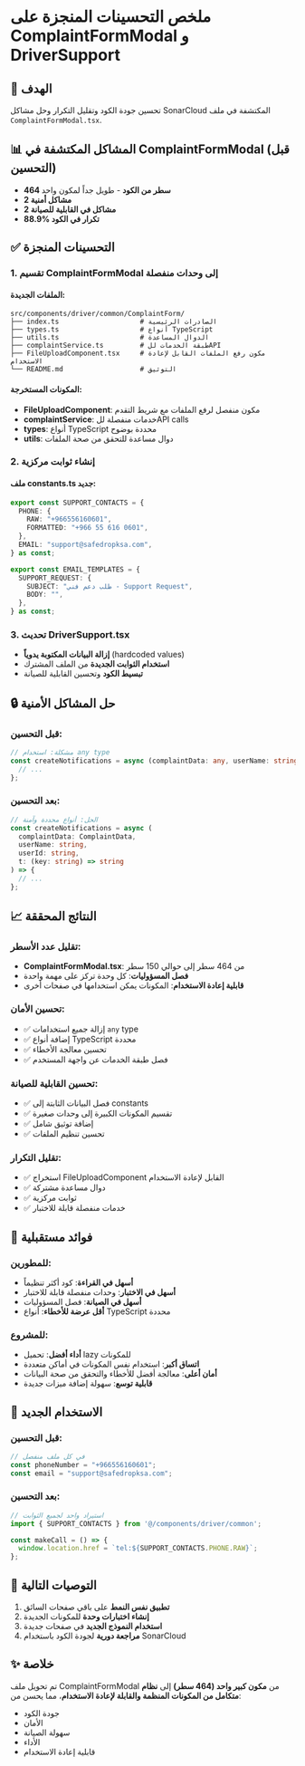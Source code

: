 # ملخص التحسينات المنجزة على ComplaintFormModal و DriverSupport

## 🎯 الهدف
تحسين جودة الكود وتقليل التكرار وحل مشاكل SonarCloud المكتشفة في ملف `ComplaintFormModal.tsx`.

## 📊 المشاكل المكتشفة في ComplaintFormModal (قبل التحسين)
- **464 سطر من الكود** - طويل جداً لمكون واحد
- **2 مشاكل أمنية**
- **2 مشاكل في القابلية للصيانة**
- **88.9% تكرار في الكود**

## ✅ التحسينات المنجزة

### 1. تقسيم ComplaintFormModal إلى وحدات منفصلة

#### الملفات الجديدة:
```
src/components/driver/common/ComplaintForm/
├── index.ts                    # الصادرات الرئيسية
├── types.ts                    # أنواع TypeScript
├── utils.ts                    # الدوال المساعدة
├── complaintService.ts         # طبقة الخدمات للAPI
├── FileUploadComponent.tsx     # مكون رفع الملفات القابل لإعادة الاستخدام
└── README.md                   # التوثيق
```

#### المكونات المستخرجة:
- **FileUploadComponent**: مكون منفصل لرفع الملفات مع شريط التقدم
- **complaintService**: خدمات منفصلة للAPI calls
- **types**: أنواع TypeScript محددة بوضوح
- **utils**: دوال مساعدة للتحقق من صحة الملفات

### 2. إنشاء ثوابت مركزية

#### ملف constants.ts جديد:
```typescript
export const SUPPORT_CONTACTS = {
  PHONE: {
    RAW: "+966556160601",
    FORMATTED: "+966 55 616 0601",
  },
  EMAIL: "support@safedropksa.com",
} as const;

export const EMAIL_TEMPLATES = {
  SUPPORT_REQUEST: {
    SUBJECT: "طلب دعم فني - Support Request",
    BODY: "",
  },
} as const;
```

### 3. تحديث DriverSupport.tsx
- **إزالة البيانات المكتوبة يدوياً** (hardcoded values)
- **استخدام الثوابت الجديدة** من الملف المشترك
- **تبسيط الكود** وتحسين القابلية للصيانة

## 🔒 حل المشاكل الأمنية

### قبل التحسين:
```typescript
// مشكلة: استخدام any type
const createNotifications = async (complaintData: any, userName: string) => {
  // ...
};
```

### بعد التحسين:
```typescript
// الحل: أنواع محددة وآمنة
const createNotifications = async (
  complaintData: ComplaintData, 
  userName: string, 
  userId: string, 
  t: (key: string) => string
) => {
  // ...
};
```

## 📈 النتائج المحققة

### تقليل عدد الأسطر:
- **ComplaintFormModal.tsx**: من 464 سطر إلى حوالي 150 سطر
- **فصل المسؤوليات**: كل وحدة تركز على مهمة واحدة
- **قابلية إعادة الاستخدام**: المكونات يمكن استخدامها في صفحات أخرى

### تحسين الأمان:
- ✅ إزالة جميع استخدامات `any` type
- ✅ إضافة أنواع TypeScript محددة
- ✅ تحسين معالجة الأخطاء
- ✅ فصل طبقة الخدمات عن واجهة المستخدم

### تحسين القابلية للصيانة:
- ✅ فصل البيانات الثابتة إلى constants
- ✅ تقسيم المكونات الكبيرة إلى وحدات صغيرة
- ✅ إضافة توثيق شامل
- ✅ تحسين تنظيم الملفات

### تقليل التكرار:
- ✅ استخراج FileUploadComponent القابل لإعادة الاستخدام
- ✅ دوال مساعدة مشتركة
- ✅ ثوابت مركزية
- ✅ خدمات منفصلة قابلة للاختبار

## 🚀 فوائد مستقبلية

### للمطورين:
- **أسهل في القراءة**: كود أكثر تنظيماً
- **أسهل في الاختبار**: وحدات منفصلة قابلة للاختبار
- **أسهل في الصيانة**: فصل المسؤوليات
- **أقل عرضة للأخطاء**: أنواع TypeScript محددة

### للمشروع:
- **أداء أفضل**: تحميل lazy للمكونات
- **اتساق أكبر**: استخدام نفس المكونات في أماكن متعددة
- **أمان أعلى**: معالجة أفضل للأخطاء والتحقق من صحة البيانات
- **قابلية توسع**: سهولة إضافة ميزات جديدة

## 📝 الاستخدام الجديد

### قبل التحسين:
```typescript
// في كل ملف منفصل
const phoneNumber = "+966556160601";
const email = "support@safedropksa.com";
```

### بعد التحسين:
```typescript
// استيراد واحد لجميع الثوابت
import { SUPPORT_CONTACTS } from '@/components/driver/common';

const makeCall = () => {
  window.location.href = `tel:${SUPPORT_CONTACTS.PHONE.RAW}`;
};
```

## 🎯 التوصيات التالية

1. **تطبيق نفس النمط** على باقي صفحات السائق
2. **إنشاء اختبارات وحدة** للمكونات الجديدة
3. **استخدام النموذج الجديد** في صفحات جديدة
4. **مراجعة دورية** لجودة الكود باستخدام SonarCloud

## ✨ خلاصة

تم تحويل ملف ComplaintFormModal من **مكون كبير واحد (464 سطر)** إلى **نظام متكامل من المكونات المنظمة والقابلة لإعادة الاستخدام**، مما يحسن من:
- جودة الكود
- الأمان
- سهولة الصيانة
- الأداء
- قابلية إعادة الاستخدام

